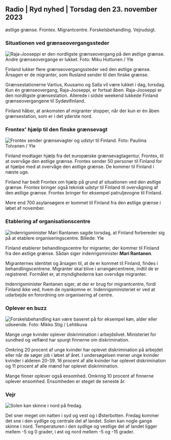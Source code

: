 ## Radio \| Ryd nyhed \| Torsdag den 23. november 2023

østlige grænse. Frontex. Migrantcentre. Forskelsbehandling. Vejrudsigt.

### Situationen ved grænseovergangssteder

![Raja-Jooseppi er den nordligste grænseovergang på den østlige grænse. Andre grænseovergange er lukket. Foto: Miku Huttunen / Yle](https://images.cdn.yle.fi/image/upload/c_crop,h_3216,w_5712,x_0,y_421/ar_1.7777777777777777,c_fill,g_faces,h_6270,0dprp,h_6270,0drpq_auto:eco/f_auto/fl_lossy/v1700751077/39-1205645655f665a86285)

Finland lukker flere grænseovergangssteder ved den østlige grænse. Årsagen er de migranter, som Rusland sender til den finske grænse.

Grænsestationerne Vartius, Kuusamo og Salla vil være lukket i dag, torsdag. Kun én grænseovergang, Raja-Jooseppi, er fortsat åben. Raja-Jooseppi er den nordligste grænsestation. Allerede i sidste weekend lukkede Finland grænseovergangene til Sydøstfinland.

Finland håber, at ankomsten af migranter stopper, når der kun er én åben grænsestation, som er i det yderste nord.

### Frontex' hjælp til den finske grænsevagt

![Frontex sender grænsevagter og udstyr til Finland. Foto: Pauliina Tolvanen / Yle](https://images.cdn.yle.fi/image/upload/c_crop,h_1080,w_1919,x_0,y_0/ar_1.7777777777777777,c_fill,g_faces,h_6201,0_pr.wdpr.q_auto:eco/f_auto/fl_lossy/v1663055873/39-100697563203716d9ecd)

Finland modtager hjælp fra det europæiske grænsevagtagentur, Frontex, til at overvåge den østlige grænse. Frontex sender 50 personer til Finland for at hjælpe med at overvåge den østlige grænse. De kommer til Finland i næste uge.

Finland har bedt Frontex om hjælp på grund af situationen ved den østlige grænse. Frontex bringer også teknisk udstyr til Finland til overvågning af den østlige grænse. Frontex bringer for eksempel patruljevogne til Finland.

Mere end 700 asylansøgere er kommet til Finland fra den østlige grænse i løbet af november.

### Etablering af organisationscentre

![Indenrigsminister Mari Rantanen sagde torsdag, at Finland forbereder sig på at etablere organiseringscentre. Billede: Yle](https://images.cdn.yle.fi/image/upload/c_crop,h_1080,w_1919,x_0,y_0/ar_1.77777777777777777,c_fill,g_faces,h_675,w_1200:ep/qr_auto:ep/f_auto/fl_lossy/v1700721586/39-1205201655eed1e81849)

Finland etablerer behandlingscentre for migranter, der kommer til Finland fra den østlige grænse. Sådan siger indenrigsminister **Mari Rantanen**.

Migranternes identitet og årsagen til, at de er kommet til Finland, findes i behandlingscentrene. Migranter skal blive i arrangørcentrene, indtil de er registreret. Formålet er, at myndighederne kan overvåge migranter.

Indenrigsminister Rantanen siger, at der er brug for migrantcentre, fordi Finland ikke ved, hvem de nyankomne er. Indenrigsministeriet er ved at udarbejde en forordning om organisering af centre.

### Oplever en buzz

![Forskelsbehandling kan være baseret på for eksempel køn, alder eller udseende. Foto: Mikko Stig / Lehtikuva](https://images.cdn.yle.fi/image/upload/c_crop,h_2394,w_4256,x_0,y_110/ar_1.77777777777777777,c_fill,g_500,h_p_00,h_p_00,w_p_00,h_p_00,h_p_00,d_12r.q_auto:eco/f_auto/fl_lossy/v1700718446/39-1205193655ee719688c7)

Mange unge kvinder oplever diskrimination i arbejdslivet. Ministeriet for sundhed og velfærd har spurgt finnerne om diskrimination.

Omkring 20 procent af unge kvinder har oplevet diskrimination på arbejdet eller når de søger job i løbet af året. I undersøgelsen mener unge kvinder kvinder i alderen 20-39. 16 procent af alle kvinder har oplevet diskrimination og 11 procent af alle mænd har oplevet diskrimination.

Mange finner oplever også ensomhed. Omkring 10 procent af finnerne oplever ensomhed. Ensomheden er steget de seneste år.

### Vejr

![Solen kan skinne i nord på fredag.](https://images.cdn.yle.fi/image/upload/c_crop,h_1080,w_1919,x_0,y_0/ar_1.77777777777777777,c_fill,g_faces,h_67w_1200/dpr_1.0/q_auto:eco/f_auto/fl_lossy/v1700752778/39-1205671655f6d69ed984)

Det sner meget om natten i syd og vest og i Østerbotten. Fredag kommer det sne i den sydlige og centrale del af landet. Solen kan nogle gange skinne i nord. Temperaturen i den sydlige og vestlige del af landet ligger mellem -5 og 0 grader, i øst og nord mellem -5 og -15 grader.